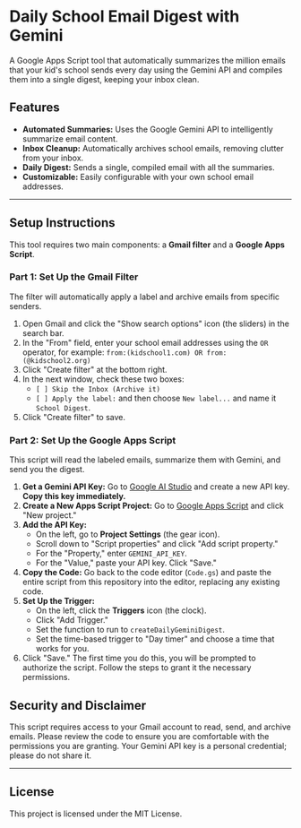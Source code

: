 # Daily School Email Digest with Gemini

A Google Apps Script tool that automatically summarizes the million emails that your kid's school sends every day using the Gemini API and compiles them into a single digest, keeping your inbox clean.

## Features

- **Automated Summaries:** Uses the Google Gemini API to intelligently summarize email content.
- **Inbox Cleanup:** Automatically archives school emails, removing clutter from your inbox.
- **Daily Digest:** Sends a single, compiled email with all the summaries.
- **Customizable:** Easily configurable with your own school email addresses.

---

## Setup Instructions

This tool requires two main components: a **Gmail filter** and a **Google Apps Script**.

### Part 1: Set Up the Gmail Filter

The filter will automatically apply a label and archive emails from specific senders.

1.  Open Gmail and click the "Show search options" icon (the sliders) in the search bar.
2.  In the "From" field, enter your school email addresses using the `OR` operator, for example:
    `from:(kidschool1.com) OR from:(@kidschool2.org)`
3.  Click "Create filter" at the bottom right.
4.  In the next window, check these two boxes:
    - `[ ] Skip the Inbox (Archive it)`
    - `[ ] Apply the label:` and then choose `New label...` and name it `School Digest`.
5.  Click "Create filter" to save.

### Part 2: Set Up the Google Apps Script

This script will read the labeled emails, summarize them with Gemini, and send you the digest.

1.  **Get a Gemini API Key:** Go to [Google AI Studio](https://aistudio.google.com/) and create a new API key. **Copy this key immediately.**
2.  **Create a New Apps Script Project:** Go to [Google Apps Script](https://script.google.com/) and click "New project."
3.  **Add the API Key:**
    - On the left, go to **Project Settings** (the gear icon).
    - Scroll down to "Script properties" and click "Add script property."
    - For the "Property," enter `GEMINI_API_KEY`.
    - For the "Value," paste your API key. Click "Save."
4.  **Copy the Code:** Go back to the code editor (`Code.gs`) and paste the entire script from this repository into the editor, replacing any existing code.
5.  **Set Up the Trigger:**
    - On the left, click the **Triggers** icon (the clock).
    - Click "Add Trigger."
    - Set the function to run to `createDailyGeminiDigest`.
    - Set the time-based trigger to "Day timer" and choose a time that works for you.
6.  Click "Save." The first time you do this, you will be prompted to authorize the script. Follow the steps to grant it the necessary permissions.

## Security and Disclaimer

This script requires access to your Gmail account to read, send, and archive emails. Please review the code to ensure you are comfortable with the permissions you are granting. Your Gemini API key is a personal credential; please do not share it.

---

## License

This project is licensed under the MIT License.
